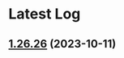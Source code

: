 # Latest Log 

## [1.26.26](https://github.com/alibaba-fusion/next/compare/1.26.25...1.26.26) (2023-10-11)


